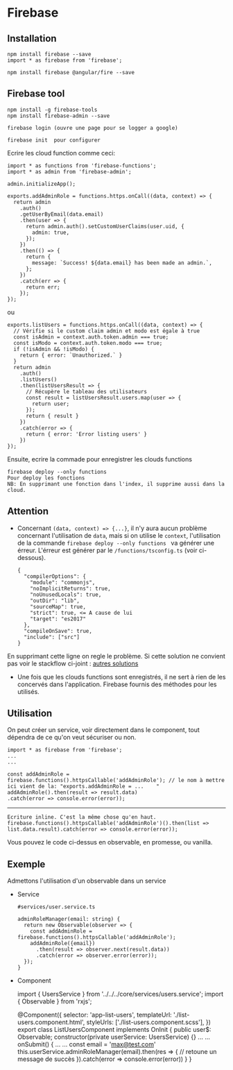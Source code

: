 Firebase
=

Installation
-

    npm install firebase --save
    import * as firebase from 'firebase';

    npm install firebase @angular/fire --save

Firebase tool
-

    npm install -g firebase-tools
    npm install firebase-admin --save

    firebase login (ouvre une page pour se logger a google)

    firebase init  pour configurer

Ecrire les cloud function comme ceci:

    import * as functions from 'firebase-functions';
    import * as admin from 'firebase-admin';
    
    admin.initializeApp();
    
    exports.addAdminRole = functions.https.onCall((data, context) => {
      return admin
        .auth()
        .getUserByEmail(data.email)
        .then(user => {
          return admin.auth().setCustomUserClaims(user.uid, {
            admin: true,
          });
        })
        .then(() => {
          return {
            message: `Success! ${data.email} has been made an admin.`,
          };
        })
        .catch(err => {
          return err;
        });
    });
    
ou
    
    exports.listUsers = functions.https.onCall((data, context) => {
      // Vérifie si le custom claim admin et modo est égale à true
      const isAdmin = context.auth.token.admin === true;
      const isModo = context.auth.token.modo === true;
      if (!isAdmin && !isModo) {
        return { error: `Unauthorized.` }
      }
      return admin
        .auth()
        .listUsers()
        .then(listUsersResult => {
          // Récupère le tableau des utilisateurs
          const result = listUsersResult.users.map(user => {
            return user;
          });
          return { result }
        })
        .catch(error => {
          return { error: 'Error listing users' }
        })
    });

Ensuite, ecrire la commade pour enregistrer les clouds functions

    firebase deploy --only functions 
    Pour deploy les fonctions
    NB: En supprimant une fonction dans l'index, il supprime aussi dans la cloud.
    
Attention
-

- Concernant `(data, context) => {...}`, il n'y aura aucun problème concernant l'utilisation de `data`, mais si on utilise le `context`, l'utilisation de la commande `firebase deploy --only functions
` va générer une érreur. L'érreur est générer par le `/functions/tsconfig.ts` (voir ci-dessous).


      {
        "compilerOptions": {
          "module": "commonjs",
          "noImplicitReturns": true,
          "noUnusedLocals": true,
          "outDir": "lib",
          "sourceMap": true,
          "strict": true, <= A cause de lui
          "target": "es2017"
        },
        "compileOnSave": true,
        "include": ["src"]
      }
      
En supprimant cette ligne on regle le problème. Si cette solution ne convient pas voir le stackflow ci-joint : [autres solutions](https://stackoverflow.com/questions/55167069/firebase-cloud-functions-object-possibly-undefined)

- Une fois que les clouds functions sont enregistrés, il ne sert à rien de les concervés dans l'application. Firebase fournis des méthodes pour les utilisés.


Utilisation
-
On peut créer un service, voir directement dans le component, tout dépendra de ce qu'on veut sécuriser ou non.
    
    import * as firebase from 'firebase';
    ...
    ...
    
    const addAdminRole = firebase.functions().httpsCallable('addAdminRole'); // le nom à mettre ici vient de la: "exports.addAdminRole = ...    "
    addAdminRole().then(result => result.data)
    .catch(error => console.error(error));
    
---------------------------
    Ecriture inline. C'est la même chose qu'en haut.
    firebase.functions().httpsCallable('addAdminRole')().then(list => list.data.result).catch(error => console.error(error));
    
Vous pouvez le code ci-dessus en observable, en promesse, ou vanilla. 

Exemple
-
Admettons l'utilisation d'un observable dans un service

- Service


      #services/user.service.ts
      
      adminRoleManager(email: string) {
        return new Observable(observer => {
          const addAdminRole = firebase.functions().httpsCallable('addAdminRole');
          addAdminRole({email})
            .then(result => observer.next(result.data))
            .catch(error => observer.error(error));
        });
      }
- Component

    
    import { UsersService } from '../../../core/services/users.service';
    import { Observable } from 'rxjs';
    
    @Component({
      selector: 'app-list-users',
      templateUrl: './list-users.component.html',
      styleUrls: ['./list-users.component.scss'],
    })
    export class ListUsersComponent implements OnInit {
      public user$: Observable<any>;
      constructor(private userService: UsersService) {}
      ...
      ...    
      onSubmit() {
        ...
        ...
        const email = 'max@test.com'
        this.userService.adminRoleManager(email).then(res => {
            // retoune un message de succès
        }).catch(error => console.error(error))
      }
    }

